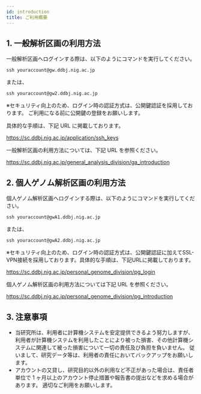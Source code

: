 ```yaml
---
id: introduction
title: ご利用概要
---
```


## 1. 一般解析区画の利用方法

一般解析区画へログインする際は、以下のようにコマンドを実行してください。

```
ssh youraccount@gw.ddbj.nig.ac.jp 
```

または、

```
ssh youraccount@gw2.ddbj.nig.ac.jp
```

※セキュリティ向上のため、ログイン時の認証方式は、公開鍵認証を採用しております。 ご利用になる前に公開鍵の登録をお願いします。

具体的な手順は、下記 URL に掲載しております。

 https://sc.ddbj.nig.ac.jp/application/ssh_keys

一般解析区画の利用方法については、下記 URL を参照ください。 

 https://sc.ddbj.nig.ac.jp/general_analysis_division/ga_introduction


## 2. 個人ゲノム解析区画の利用方法

個人ゲノム解析区画へログインする際は、以下のようにコマンドを実行してください。

```
ssh youraccount@gwA1.ddbj.nig.ac.jp
```

または、

```
ssh youraccount@gwA2.ddbj.nig.ac.jp
```

※セキュリティ向上のため、ログイン時の認証方式は、公開鍵認証に加えてSSL-VPN接続を採用しております。具体的な手順は、下記URLに掲載しております。

 https://sc.ddbj.nig.ac.jp/personal_genome_division/pg_login

個人ゲノム解析区画の利用方法については下記 URL を参照ください。 

 https://sc.ddbj.nig.ac.jp/personal_genome_division/pg_introduction


## 3. 注意事項

- 当研究所は、利用者に計算機システムを安定提供できるよう努力しますが、利用者が計算機システムを利用したことにより被った損害、その他計算機システムに関連して被った損害について一切の責任及び負担を負いません。 従いまして、研究データ等は、利用者の責任においてバックアップをお願いします。
- アカウントの又貸し、研究目的以外の利用など不正があった場合は、責任者単位で 1 ヶ月以上のアカウント停止措置や報告書の提出などを求める場合があります。 適切なご利用をお願いします。

